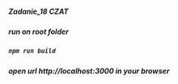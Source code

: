 ##### Zadanie_18 CZAT
##### run on root folder
##### `npm run build`
##### open url http://localhost:3000 in your browser
